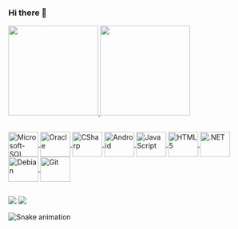 ### Hi there 👋

<!--
**vitortrevisani/vitortrevisani** is a ✨ _special_ ✨ repository because its `README.md` (this file) appears on your GitHub profile.

Here are some ideas to get you started:f

- 🔭 I’m currently working on ...
- 🌱 I’m currently learning ...
- 👯 I’m looking to collaborate on ...
- 🤔 I’m looking for help with ...
- 💬 Ask me about ...
- 📫 How to reach me: ...
- 😄 Pronouns: ...
- ⚡ Fun fact: ...
-->



<div>
  <a href="https://github.com/vitortrevisani">
  <img height="180em" src="https://github-readme-stats.vercel.app/api?username=vitortrevisani&show_icons=true&theme=dark&include_all_commits=true&count_private=true"/>
  <img height="180em" src="https://github-readme-stats.vercel.app/api/top-langs/?username=rafaballerini&layout=compact&langs_count=7&theme=dark"/>
</div>
  
  ##
  
  
  
  <img align="center" alt="Microsoft-SQL" height="50" width="60" src="https://cdn.jsdelivr.net/gh/devicons/devicon/icons/microsoftsqlserver/microsoftsqlserver-plain-wordmark.svg">
  <img align="center" alt="Oracle" height="50" width="60" src="https://cdn.jsdelivr.net/gh/devicons/devicon/icons/oracle/oracle-original.svg" >
  <img align="center" alt="CSharp" height="50" width="60" src="https://cdn.jsdelivr.net/gh/devicons/devicon/icons/csharp/csharp-original.svg" >
  <img align="center" alt="Android" height="50" width="60" src="https://cdn.jsdelivr.net/gh/devicons/devicon/icons/android/android-original-wordmark.svg" >
  <img align="center" alt="JavaScript" height="50" width="60" src="https://cdn.jsdelivr.net/gh/devicons/devicon/icons/javascript/javascript-original.svg" >
  <img align="center" alt="HTML5" height="50" width="60" src="https://cdn.jsdelivr.net/gh/devicons/devicon/icons/html5/html5-original-wordmark.svg" >
  <img align="center" alt=".NET" height="50" width="60" src="https://cdn.jsdelivr.net/gh/devicons/devicon/icons/dot-net/dot-net-original-wordmark.svg" />
  <img align="center" alt="Debian" height="50" width="60" src="https://cdn.jsdelivr.net/gh/devicons/devicon/icons/debian/debian-original-wordmark.svg" >
  <img align="center" alt="Git" height="50" width="60" src="https://cdn.jsdelivr.net/gh/devicons/devicon/icons/github/github-original-wordmark.svg" >
  
  ##
  
  <a href = "mailto:vitortrevisaniribeiro@gmail.com"><img src="https://img.shields.io/badge/-Gmail-%23333?style=for-the-badge&logo=gmail&logoColor=white" target="_blank"></a>
  <a href="https://www.linkedin.com/in/vitor-trevisani-45875016a" target="_blank"><img src="https://img.shields.io/badge/-LinkedIn-%230077B5?style=for-the-badge&logo=linkedin&logoColor=white" target="_blank"></a> 
 
  
  ![Snake animation](https://github.com/vitortrevisani/vitortrevisani/blob/output/github-contribution-grid-snake.svg)
 
</div>
